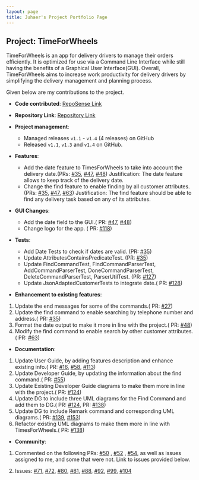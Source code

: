 ```yaml
---
layout: page 
title: Juhaer's Project Portfolio Page
---
```


## Project: TimeForWheels

TimeForWheels is an app for delivery drivers to manage their orders efficiently. It is optimized for use via a Command
Line Interface while still having the benefits of a Graphical User Interface(GUI). Overall, TimeForWheels aims to
increase work productivity for delivery drivers by simplifying the delivery management and planning process.

Given below are my contributions to the project.

* **Code contributed**: [RepoSense Link](https://nus-cs2103-ay2021s2.github.io/tp-dashboard/?search=pasha&sort=groupTitle&sortWithin=title&timeframe=commit&mergegroup=&groupSelect=groupByRepos&breakdown=true&checkedFileTypes=docs~functional-code~test-code~other&since=2021-02-19&tabOpen=true&tabType=authorship&tabAuthor=pasha-292&tabRepo=AY2021S2-CS2103T-W10-3%2Ftp%5Bmaster%5D&authorshipIsMergeGroup=false&authorshipFileTypes=docs~functional-code~test-code&authorshipIsBinaryFileTypeChecked=false)

* **Repository Link**:  [Repository Link](https://github.com/pasha-292/tp)

* **Project management**:
  
    * Managed releases `v1.1` - `v1.4` (4 releases) on GitHub
    * Released `v1.1`, `v1.3` and `v1.4` on GitHub.
    
* **Features**:
  
   * Add the date feature to TimesForWheels to take into account the delivery date.(PRs: 
     [#35](https://github.com/AY2021S2-CS2103T-W10-3/tp/pull/35), 
     [#47](https://github.com/AY2021S2-CS2103T-W10-3/tp/pull/47),
     [#48](https://github.com/AY2021S2-CS2103T-W10-3/tp/pull/48))
     Justification: The date feature allows to keep track of the delivery date. 
   * Change the find feature to enable finding by all customer attributes.(PRs:
     [#35](https://github.com/AY2021S2-CS2103T-W10-3/tp/pull/35),
     [#47](https://github.com/AY2021S2-CS2103T-W10-3/tp/pull/47),
     [#63](https://github.com/AY2021S2-CS2103T-W10-3/tp/pull/63)) 
     Justification: The find feature should be able to find any delivery task based on
     any of its attributes.

* **GUI Changes**:
  
   * Add the date field to the GUI.(
     PR: [#47](https://github.com/AY2021S2-CS2103T-W10-3/tp/pull/47),
     [#48](https://github.com/AY2021S2-CS2103T-W10-3/tp/pull/48))
   * Change logo for the app. (
     PR: [#118](https://github.com/AY2021S2-CS2103T-W10-3/tp/pull/118))

* **Tests**:
  
   * Add Date Tests to check if dates are valid. (PR: [#35](https://github.com/AY2021S2-CS2103T-W10-3/tp/pull/35))
   * Update AttributesContainsPredicateTest. (PR: [#35](https://github.com/AY2021S2-CS2103T-W10-3/tp/pull/35))
   * Update FindCommandTest, FindCommandParserTest, AddCommandParserTest, DoneCommandParserTest,
     DeleteCommandParserTest, ParserUtilTest. (PR: [#127](https://github.com/AY2021S2-CS2103T-W10-3/tp/pull/127))
   * Update JsonAdaptedCustomerTests to integrate date.(
     PR: [#128](https://github.com/AY2021S2-CS2103T-W10-3/tp/pull/128)) 

* **Enhancement to existing features**:

1. Update the end messages for some of the commands.(
   PR: [#27](https://github.com/AY2021S2-CS2103T-W10-3/tp/pull/27))
2. Update the find command to enable searching by telephone number and address.(
   PR: [#35](https://github.com/AY2021S2-CS2103T-W10-3/tp/pull/35))
3. Format the date output to make it more in line with the project.(
   PR: [#48](https://github.com/AY2021S2-CS2103T-W10-3/tp/pull/48))
4. Modify the find command to enable search by other customer attributes.(
   PR: [#63](https://github.com/AY2021S2-CS2103T-W10-3/tp/pull/63))   


* **Documentation**:

1. Update User Guide, by adding features description and enhance existing info.(
   PR: [#16](https://github.com/AY2021S2-CS2103T-W10-3/tp/pull/16),
   [#58](https://github.com/AY2021S2-CS2103T-W10-3/tp/pull/58),
   [#113](https://github.com/AY2021S2-CS2103T-W10-3/tp/pull/113))
2. Update Developer Guide, by updating the information about the find command.(
   PR: [#55](https://github.com/AY2021S2-CS2103T-W10-3/tp/pull/55))
3. Update Existing Developer Guide diagrams to make them more in line with the project.(
   PR: [#124](https://github.com/AY2021S2-CS2103T-W10-3/tp/pull/124))
4. Update DG to include three UML diagrams for the Find Command and add them to DG.(
   PR: [#124](https://github.com/AY2021S2-CS2103T-W10-3/tp/pull/124),
   PR: [#138](https://github.com/AY2021S2-CS2103T-W10-3/tp/pull/138))
5. Update DG to include Remark command and corresponding UML diagrams.(
   PR: [#139](https://github.com/AY2021S2-CS2103T-W10-3/tp/pull/139),
   [#153](https://github.com/AY2021S2-CS2103T-W10-3/tp/pull/153))
6. Refactor existing UML diagrams to make them more in line with TimesForWheels.(
   PR: [#138](https://github.com/AY2021S2-CS2103T-W10-3/tp/pull/138))   

* **Community**:

1. Commented on the following PRs: [#50](https://github.com/AY2021S2-CS2103T-W10-3/tp/pull/50)
   , [#52](https://github.com/AY2021S2-CS2103T-W10-3/tp/pull/52)
   , [#54](https://github.com/AY2021S2-CS2103T-W10-3/tp/pull/54), as well as issues assigned to me,
   and some that were not. Link to issues provided below.
   
2. Issues: 
   [#71](https://github.com/AY2021S2-CS2103T-W10-3/tp/issues/71),
   [#72](https://github.com/AY2021S2-CS2103T-W10-3/tp/issues/72),
   [#80](https://github.com/AY2021S2-CS2103T-W10-3/tp/issues/80),
   [#81](https://github.com/AY2021S2-CS2103T-W10-3/tp/issues/81),
   [#88](https://github.com/AY2021S2-CS2103T-W10-3/tp/issues/88),
   [#92](https://github.com/AY2021S2-CS2103T-W10-3/tp/issues/92),
   [#99](https://github.com/AY2021S2-CS2103T-W10-3/tp/issues/99),
   [#104](https://github.com/AY2021S2-CS2103T-W10-3/tp/issues/104) 
   
